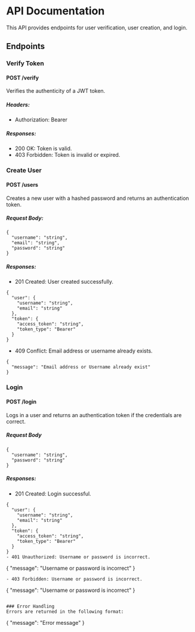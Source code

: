 # API Documentation
This API provides endpoints for user verification, user creation, and login.

## Endpoints
### Verify Token
#### POST /verify
Verifies the authenticity of a JWT token.

##### Headers:

- Authorization: Bearer <token>

##### Responses:

- 200 OK: Token is valid.
- 403 Forbidden: Token is invalid or expired.


### Create User
#### POST /users
Creates a new user with a hashed password and returns an authentication token.

##### Request Body:
```
{
  "username": "string",
  "email": "string",
  "password": "string"
}
```
##### Responses:

- 201 Created: User created successfully.
```
{
  "user": {
    "username": "string",
    "email": "string"
  },
  "token": {
    "access_token": "string",
    "token_type": "Bearer"
  }
}
```
- 409 Conflict: Email address or username already exists.
```
{
  "message": "Email address or Username already exist"
}
```

### Login
#### POST /login
Logs in a user and returns an authentication token if the credentials are correct.

##### Request Body

```
{
  "username": "string",
  "password": "string"
}
```

##### Responses:

- 201 Created: Login successful.
```
{
  "user": {
    "username": "string",
    "email": "string"
  },
  "token": {
    "access_token": "string",
    "token_type": "Bearer"
  }
}
- 401 Unauthorized: Username or password is incorrect.
```
{
  "message": "Username or password is incorrect"
}
```
- 403 Forbidden: Username or password is incorrect.
```
{
  "message": "Username or password is incorrect"
}
```

### Error Handling
Errors are returned in the following format:
```
{
  "message": "Error message"
}
```